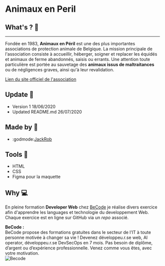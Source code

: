 # Animaux en Peril

## **What's ? :mag_right:**   
____
Fondée en 1983, **Animaux en Péril** est une des plus importantes associations de protection animale de Belgique. 
La mission principale de l'association consiste à accueillir, héberger, soigner et replacer les équidés et animaux de ferme abandonnés, saisis ou errants. 
Une attention toute particulière est portée au sauvetage des **animaux issus de maltraitances** ou de négligences graves, ainsi qu'à leur revalidation.

[Lien du site officiel de l'association](http://www.animauxenperil.be)

## **Update :scroll:**  
  - Version 1 18/06/2020
  - Updated README.md 26/07/2020

## **Made by :busts_in_silhouette:**
- :godmode:[JackRob](https://github.com/JackRob)

## **Tools :wrench:** 
- HTML
- CSS
- Figma pour la maquette

## **Why :computer:**
En pleine formation **Developer Web** chez [BeCode](https://becode.org/) je réalise divers exercice afin d'apprendre les languages et technologie du developpement Web. Chaque exercice est en ligne sur GitHub via un *repo* associé.  
 
**BeCode :**    
BeCode propose des formations gratuites dans le secteur de l’IT à toute personne motivée à changer sa vie ! Devenez développeu.r.se web, AI operator, développeu.r.se DevSecOps en 7 mois. Pas besoin de diplôme, d’argent ou d’expérience professionnelle. Venez comme vous êtes, avec votre motivation.  
![Becode](https://becode.org/app/uploads/2020/03/bc_mailsign_seal.png)